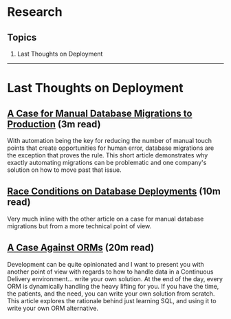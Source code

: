 # Research

## Topics

1. Last Thoughts on Deployment

---

# Last Thoughts on Deployment

## [A Case for Manual Database Migrations to Production](https://blog.staffjoy.com/dont-migrate-databases-automatically-5039ab061365) (3m read)
With automation being the key for reducing the number of manual touch points that create opportunities for human error,  database migrations are the exception that proves the rule. This short article demonstrates why exactly automating migrations can be problematic and one company's solution on how to move past that issue.

## [Race Conditions on Database Deployments](http://www.brunton-spall.co.uk/post/2014/05/06/database-migrations-done-right/) (10m read)
Very much inline with the other article on a case for manual database migrations but from a more technical point of view.

## [A Case Against ORMs](http://woz.posthaven.com/what-orms-have-taught-me-just-learn-sql) (20m read)
Development can be quite opinionated and I want to present you with another point of view with regards to how to handle data in a Continuous Delivery environment… write your own solution. At the end of the day, every ORM is dynamically handling the heavy lifting for you. If you have the time, the patients, and the need, you can write your own solution from scratch. This article explores the rationale behind just learning SQL, and using it to write your own ORM alternative.